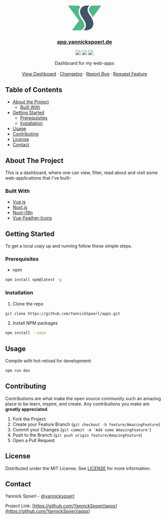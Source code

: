 <br />
<p align="center">
  <a href="https://github.com/YannickSpoerl/apps">
    <img src="https://github.com/YannickSpoerl/apps/blob/master/static/logo.png" alt="Logo" width="105" height="80">
  </a>

  <h3 align="center"><a href="https://apps.yannickspoerl.de">app.yannickspoerl.de</a></h3>
  <p align="center">
  <img src="https://img.shields.io/github/license/yannickspoerl/apps"/>
  <img src="https://img.shields.io/github/package-json/v/yannickspoerl/apps"/>
  <img src="https://img.shields.io/github/workflow/status/YannickSpoerl/apps/Build%20and%20Deploy"/>
  </p>
  
  <p align="center">
    Dashboard for my web-apps
    <br />
    <br />
    <a href="https://apps.yannickspoerl.de">View Dashboard</a>
    ·
    <a href="https://github.com/YannickSpoerl/apps/blob/master/CHANGELOG.md">Changelog</a>
    ·
    <a href="https://github.com/YannickSpoerl/apps/issues">Report Bug</a>
    ·
    <a href="https://github.com/YannickSpoerl/apps/issues">Request Feature</a>
  </p>
</p>



<!-- TABLE OF CONTENTS -->
## Table of Contents

* [About the Project](#about-the-project)
  * [Built With](#built-with)
* [Getting Started](#getting-started)
  * [Prerequisites](#prerequisites)
  * [Installation](#installation)
* [Usage](#usage)
* [Contributing](#contributing)
* [License](#license)
* [Contact](#contact)



<!-- ABOUT THE PROJECT -->
## About The Project

This is a dashboard, where one can view, filter, read about and visit some web-applications that I've built-


### Built With

* [Vue.js](https://vuejs.org/)
* [Nuxt.js](https://nuxtjs.org/)
* [Nuxt-i18n](https://github.com/nuxt-community/nuxt-i18n)
* [Vue-Feather-Icons](https://github.com/egoist/vue-feather-icons)



<!-- GETTING STARTED -->
## Getting Started

To get a local copy up and running follow these simple steps.

### Prerequisites

* npm
```sh
npm install npm@latest -g
```

### Installation
 
1. Clone the repo
```sh
git clone https://github.com/YannickSpoerl/apps.git
```
2. Install NPM packages
```sh
npm install --save
```



<!-- USAGE EXAMPLES -->
## Usage

Compile with hot-reload for development:
```sh
npm run dev
```

<!-- CONTRIBUTING -->
## Contributing

Contributions are what make the open source community such an amazing place to be learn, inspire, and create. Any contributions you make are **greatly appreciated**.

1. Fork the Project
2. Create your Feature Branch (`git checkout -b feature/AmazingFeature`)
3. Commit your Changes (`git commit -m 'Add some AmazingFeature'`)
4. Push to the Branch (`git push origin feature/AmazingFeature`)
5. Open a Pull Request



<!-- LICENSE -->
## License

Distributed under the MIT License. See [LICENSE](https://github.com/YannickSpoerl/apps/blob/master/LICENSE.md) for more information.



<!-- CONTACT -->
## Contact

Yannick Spoerl - [@yannickspoerl](https://twitter.com/yannickspoerl)

Project Link: [https://github.com/YannickSpoerl/apps](https://github.com/YannickSpoerl/apps)
